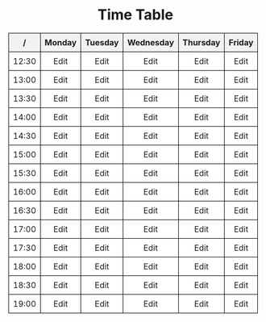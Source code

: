<!DOCTYPE html>
<html>
<head>
    <title>Time Table</title>
    <style>
         font-family: Arial, sans-serif;
      margin: 0;
      padding: 20px;
      display: flex;
      flex-direction: column;
      align-items: center;
      background-image: url("Skyblue_Monster.jpg");
      background-size: cover;
      background-position: center;
        table {
            border-collapse: collapse;
            width: 100%;
        }
        th, td {
            border: 1px solid black;
            padding: 8px;
            text-align: center;
        }
        th {
            background-color: #f2f2f2;
        }
        td {
            background-color: #ffffff;
        }
        h1 {
            text-align: center;
        }
    </style>
</head>
<body>
    <div class="table-container">
    <h1>Time Table</h1>
    <table>
        <tr>
            <th>/</th>
            <th>Monday</th>
            <th>Tuesday</th>
            <th>Wednesday</th>
            <th>Thursday</th>
            <th>Friday</th>
        </tr>
        <tr>
            <td>12:30</td>
            <td onclick="editCell(this)">Edit</td>
            <td onclick="editCell(this)">Edit</td>
            <td onclick="editCell(this)">Edit</td>
            <td onclick="editCell(this)">Edit</td>
            <td onclick="editCell(this)">Edit</td>
        </tr>
        <tr>
            <td>13:00</td>
            <td onclick="editCell(this)">Edit</td>
            <td onclick="editCell(this)">Edit</td>
            <td onclick="editCell(this)">Edit</td>
            <td onclick="editCell(this)">Edit</td>
            <td onclick="editCell(this)">Edit</td>
        </tr>
        <tr>
            <td>13:30</td>
            <td onclick="editCell(this)">Edit</td>
            <td onclick="editCell(this)">Edit</td>
            <td onclick="editCell(this)">Edit</td>
            <td onclick="editCell(this)">Edit</td>
            <td onclick="editCell(this)">Edit</td>
        </tr>
        <tr>
            <td>14:00</td>
            <td onclick="editCell(this)">Edit</td>
            <td onclick="editCell(this)">Edit</td>
            <td onclick="editCell(this)">Edit</td>
            <td onclick="editCell(this)">Edit</td>
            <td onclick="editCell(this)">Edit</td>
        </tr>
        <tr>
            <td>14:30</td>
            <td onclick="editCell(this)">Edit</td>
            <td onclick="editCell(this)">Edit</td>
            <td onclick="editCell(this)">Edit</td>
            <td onclick="editCell(this)">Edit</td>
            <td onclick="editCell(this)">Edit</td>
        </tr>
        <tr>
            <td>15:00</td>
            <td onclick="editCell(this)">Edit</td>
            <td onclick="editCell(this)">Edit</td>
            <td onclick="editCell(this)">Edit</td>
            <td onclick="editCell(this)">Edit</td>
            <td onclick="editCell(this)">Edit</td>
        </tr>
        <tr>
            <td>15:30</td>
            <td onclick="editCell(this)">Edit</td>
            <td onclick="editCell(this)">Edit</td>
            <td onclick="editCell(this)">Edit</td>
            <td onclick="editCell(this)">Edit</td>
            <td onclick="editCell(this)">Edit</td>
        </tr>
        <tr>
            <td>16:00</td>
            <td onclick="editCell(this)">Edit</td>
            <td onclick="editCell(this)">Edit</td>
            <td onclick="editCell(this)">Edit</td>
            <td onclick="editCell(this)">Edit</td>
            <td onclick="editCell(this)">Edit</td>
        </tr>
        <tr>
            <td>16:30</td>
            <td onclick="editCell(this)">Edit</td>
            <td onclick="editCell(this)">Edit</td>
            <td onclick="editCell(this)">Edit</td>
            <td onclick="editCell(this)">Edit</td>
            <td onclick="editCell(this)">Edit</td>
        </tr>
        <tr>
            <td>17:00</td>
            <td onclick="editCell(this)">Edit</td>
            <td onclick="editCell(this)">Edit</td>
            <td onclick="editCell(this)">Edit</td>
            <td onclick="editCell(this)">Edit</td>
            <td onclick="editCell(this)">Edit</td>
        </tr>
        <tr>
            <td>17:30</td>
            <td onclick="editCell(this)">Edit</td>
            <td onclick="editCell(this)">Edit</td>
            <td onclick="editCell(this)">Edit</td>
            <td onclick="editCell(this)">Edit</td>
            <td onclick="editCell(this)">Edit</td>
        </tr>
        <tr>
            <td>18:00</td>
            <td onclick="editCell(this)">Edit</td>
            <td onclick="editCell(this)">Edit</td>
            <td onclick="editCell(this)">Edit</td>
            <td onclick="editCell(this)">Edit</td>
            <td onclick="editCell(this)">Edit</td>
        </tr>
        <tr>
            <td>18:30</td>
            <td onclick="editCell(this)">Edit</td>
            <td onclick="editCell(this)">Edit</td>
            <td onclick="editCell(this)">Edit</td>
            <td onclick="editCell(this)">Edit</td>
            <td onclick="editCell(this)">Edit</td>
        </tr>
        <tr>
            <td>19:00</td>
            <td onclick="editCell(this)">Edit</td>
            <td onclick="editCell(this)">Edit</td>
            <td onclick="editCell(this)">Edit</td>
            <td onclick="editCell(this)">Edit</td>
            <td onclick="editCell(this)">Edit</td>
        </tr>
    </table>
</div>
    <script>
        function editCell(cell) {
            var text = prompt("Enter the text:");
            if (text !== null) {
                cell.innerText = text;
                changeColor(cell);
            }
        }

        function changeColor(cell) {
            var color = prompt("Enter the color (red, orange, yellow, green, blue, indigo, violet):");
            if (color !== null) {
                var validColors = ["red", "orange", "yellow", "green", "blue", "indigo", "violet"];
                if (validColors.includes(color.toLowerCase())) {
                    cell.style.backgroundColor = color.toLowerCase();
                } else {
                    alert("Invalid color! Please choose a color from the rainbow.");
                }
            }
        }
    </script>
</body>
</html>
